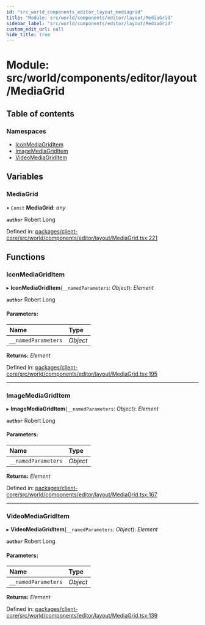 ```yaml
---
id: "src_world_components_editor_layout_mediagrid"
title: "Module: src/world/components/editor/layout/MediaGrid"
sidebar_label: "src/world/components/editor/layout/MediaGrid"
custom_edit_url: null
hide_title: true
---
```


# Module: src/world/components/editor/layout/MediaGrid

## Table of contents

### Namespaces

- [IconMediaGridItem](src_world_components_editor_layout_mediagrid.iconmediagriditem.md)
- [ImageMediaGridItem](src_world_components_editor_layout_mediagrid.imagemediagriditem.md)
- [VideoMediaGridItem](src_world_components_editor_layout_mediagrid.videomediagriditem.md)

## Variables

### MediaGrid

• `Const` **MediaGrid**: *any*

**`author`** Robert Long

Defined in: [packages/client-core/src/world/components/editor/layout/MediaGrid.tsx:221](https://github.com/xr3ngine/xr3ngine/blob/2d83606b6/packages/client-core/src/world/components/editor/layout/MediaGrid.tsx#L221)

## Functions

### IconMediaGridItem

▸ **IconMediaGridItem**(`__namedParameters`: *Object*): *Element*

**`author`** Robert Long

#### Parameters:

| Name | Type |
| :------ | :------ |
| `__namedParameters` | *Object* |

**Returns:** *Element*

Defined in: [packages/client-core/src/world/components/editor/layout/MediaGrid.tsx:195](https://github.com/xr3ngine/xr3ngine/blob/2d83606b6/packages/client-core/src/world/components/editor/layout/MediaGrid.tsx#L195)

___

### ImageMediaGridItem

▸ **ImageMediaGridItem**(`__namedParameters`: *Object*): *Element*

**`author`** Robert Long

#### Parameters:

| Name | Type |
| :------ | :------ |
| `__namedParameters` | *Object* |

**Returns:** *Element*

Defined in: [packages/client-core/src/world/components/editor/layout/MediaGrid.tsx:167](https://github.com/xr3ngine/xr3ngine/blob/2d83606b6/packages/client-core/src/world/components/editor/layout/MediaGrid.tsx#L167)

___

### VideoMediaGridItem

▸ **VideoMediaGridItem**(`__namedParameters`: *Object*): *Element*

**`author`** Robert Long

#### Parameters:

| Name | Type |
| :------ | :------ |
| `__namedParameters` | *Object* |

**Returns:** *Element*

Defined in: [packages/client-core/src/world/components/editor/layout/MediaGrid.tsx:139](https://github.com/xr3ngine/xr3ngine/blob/2d83606b6/packages/client-core/src/world/components/editor/layout/MediaGrid.tsx#L139)

